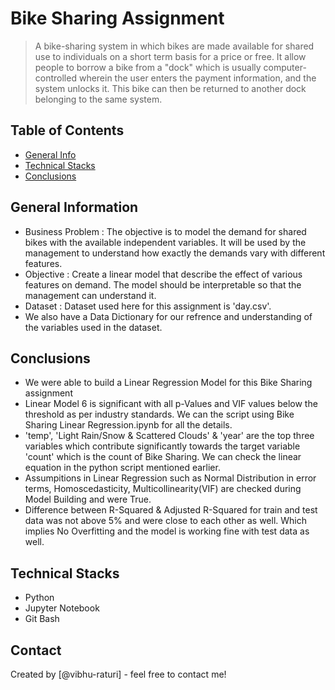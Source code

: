 #  Bike Sharing Assignment
>  A bike-sharing system in which bikes are made available for shared use to individuals on a short term basis for a price or free.
> It allow people to borrow a bike from a "dock" which is usually computer-controlled wherein the user enters the payment information, and the system unlocks it. This bike can then be returned to another dock belonging to the same system.


## Table of Contents
* [General Info](#general-information)
* [Technical Stacks](#technical-stacks)
* [Conclusions](#conclusions)

<!-- You can include any other section that is pertinent to your problem -->

## General Information
-  Business Problem : The objective is to model the demand for shared bikes with the available independent variables. It will be used by the management to understand   how exactly the demands vary with different features. 
- Objective : Create a linear model that describe the effect of various features on demand. The model should be interpretable so that the management can understand it.
- Dataset : Dataset used here for this assignment is 'day.csv'.
- We also have a Data Dictionary for our refrence and understanding of the variables used in the dataset.

<!-- You don't have to answer all the questions - just the ones relevant to your project. -->

## Conclusions
-  We were able to build a Linear Regression Model for this Bike Sharing assignment
- Linear Model 6 is significant with all p-Values and VIF values below the threshold as per industry standards. We can the script using Bike Sharing Linear Regression.ipynb for all the details.
- 'temp', 'Light Rain/Snow & Scattered Clouds' & 'year' are the top three variables which contribute significantly towards the target variable 'count' which is the count of Bike Sharing. We can check the linear equation in the python script mentioned earlier.
- Assumpitions in Linear Regression such as Normal Distribution in error terms, Homoscedasticity, Multicollinearity(VIF) are checked during Model Building and were True.
- Difference between R-Squared & Adjusted R-Squared for train and test data was not above 5%  and were close to each other as well. Which implies No Overfitting and the model is working fine with test data as well.

<!-- You don't have to answer all the questions - just the ones relevant to your project. -->


## Technical Stacks
- Python
- Jupyter Notebook
- Git Bash

<!-- As the libraries versions keep on changing, it is recommended to mention the version of library used in this project -->

## Contact
Created by [@vibhu-raturi] - feel free to contact me!


<!-- Optional -->
<!-- ## License -->
<!-- This project is open source and available under the [... License](). -->

<!-- You don't have to include all sections - just the one's relevant to your project -->
